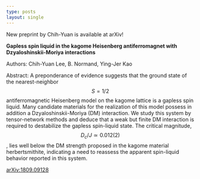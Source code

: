 ```yaml
---
type: posts
layout: single
---
```


New preprint by Chih-Yuan is available at arXiv!

**Gapless spin liquid in the kagome Heisenberg antiferromagnet with Dzyaloshinskii-Moriya interactions**

Authors: Chih-Yuan Lee, B. Normand, Ying-Jer Kao

Abstract: A preponderance of evidence suggests that the ground state of the nearest-neighbor $$S=1/2$$ antiferromagnetic Heisenberg model on the kagome lattice is a gapless spin liquid. Many candidate materials for the realization of this model possess in addition a Dzyaloshinskii-Moriya (DM) interaction. We study this system by tensor-network methods and deduce that a weak but finite DM interaction is required to destabilize the gapless spin-liquid state. The critical magnitude, $$D_c/J≃0.012(2)$$, lies well below the DM strength proposed in the kagome material herbertsmithite, indicating a need to reassess the apparent spin-liquid behavior reported in this system.

[arXiv:1809.09128](https://arxiv.org/abs/1809.09128)
